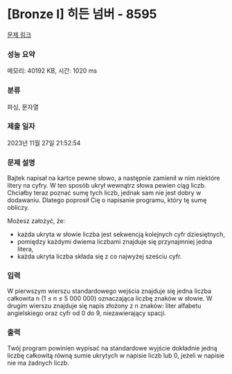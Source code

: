 # [Bronze I] 히든 넘버 - 8595 

[문제 링크](https://www.acmicpc.net/problem/8595) 

### 성능 요약

메모리: 40192 KB, 시간: 1020 ms

### 분류

파싱, 문자열

### 제출 일자

2023년 11월 27일 21:52:54

### 문제 설명

<p>Bajtek napisał na kartce pewne słowo, a następnie zamienił w nim niektóre litery na cyfry. W ten sposób ukrył wewnątrz słowa pewien ciąg liczb. Chciałby teraz poznać sumę tych liczb, jednak sam nie jest dobry w dodawaniu. Dlatego poprosił Cię o napisanie programu, który tę sumę obliczy.</p>

<p>Możesz założyć, że:</p>

<ul>
	<li>każda ukryta w słowie liczba jest sekwencją kolejnych cyfr dziesiętnych,</li>
	<li>pomiędzy każdymi dwiema liczbami znajduje się przynajmniej jedna litera,</li>
	<li>każda ukryta liczba składa się z co najwyżej sześciu cyfr.</li>
</ul>

### 입력 

 <p>W pierwszym wierszu standardowego wejścia znajduje się jedna liczba całkowita n (1 ≤ n ≤ 5 000 000) oznaczająca liczbę znaków w słowie. W drugim wierszu znajduje się napis złożony z n znaków: liter alfabetu angielskiego oraz cyfr od 0 do 9, niezawierający spacji.</p>

### 출력 

 <p>Twój program powinien wypisać na standardowe wyjście dokładnie jedną liczbę całkowitą równą sumie ukrytych w napisie liczb lub 0, jeżeli w napisie nie ma żadnych liczb.</p>

